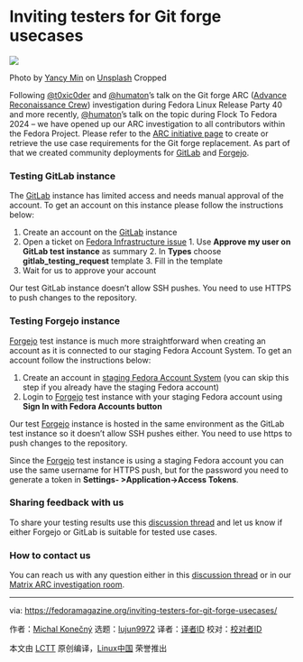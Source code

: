 [#]: subject: "Inviting testers for Git forge usecases"
[#]: via: "https://fedoramagazine.org/inviting-testers-for-git-forge-usecases/"
[#]: author: "Michal Konečný https://fedoramagazine.org/author/zlopez/"
[#]: collector: "lujun9972/lctt-scripts-1705972010"
[#]: translator: " "
[#]: reviewer: " "
[#]: publisher: " "
[#]: url: " "

Inviting testers for Git forge usecases
======

![][1]

Photo by [Yancy Min][2] on [Unsplash][3] Cropped

Following [@t0xic0der][4] and [@humaton][5]’s talk on the Git forge ARC ([Advance Reconaissance Crew][6]) investigation during Fedora Linux Release Party 40 and more recently, [@humaton][5]’s talk on the topic during Flock To Fedora 2024 – we have opened up our ARC investigation to all contributors within the Fedora Project. Please refer to the [ARC initiative page][7] to create or retrieve the use case requirements for the Git forge replacement. As part of that we created community deployments for [GitLab][8] and [Forgejo][9].

### Testing GitLab instance

The [GitLab][8] instance has limited access and needs manual approval of the account. To get an account on this instance please follow the instructions below:

  1. Create an account on the [GitLab][8] instance
  2. Open a ticket on [Fedora Infrastructure issue][10]
    1. Use **Approve my user on GitLab test instance** as summary
    2. In **Types** choose **gitlab_testing_request** template
    3. Fill in the template
  3. Wait for us to approve your account



Our test GitLab instance doesn’t allow SSH pushes. You need to use HTTPS to push changes to the repository.

### Testing Forgejo instance

[Forgejo][9] test instance is much more straightforward when creating an account as it is connected to our staging Fedora Account System. To get an account follow the instructions below:

  1. Create an account in [staging Fedora Account System][11] (you can skip this step if you already have the staging Fedora account)
  2. Login to [Forgejo][9] test instance with your staging Fedora account using **Sign In with Fedora Accounts button**



Our test [Forgejo][9] instance is hosted in the same environment as the GitLab test instance so it doesn’t allow SSH pushes either. You need to use https to push changes to the repository.

Since the [Forgejo][9] test instance is using a staging Fedora account you can use the same username for HTTPS push, but for the password you need to generate a token in **Settings- >Application->Access Tokens**.

### Sharing feedback with us

To share your testing results use this [discussion thread][12] and let us know if either Forgejo or GitLab is suitable for tested use cases.

### How to contact us

You can reach us with any question either in this [discussion thread][12] or in our [Matrix ARC investigation room][13].

--------------------------------------------------------------------------------

via: https://fedoramagazine.org/inviting-testers-for-git-forge-usecases/

作者：[Michal Konečný][a]
选题：[lujun9972][b]
译者：[译者ID](https://github.com/译者ID)
校对：[校对者ID](https://github.com/校对者ID)

本文由 [LCTT](https://github.com/LCTT/TranslateProject) 原创编译，[Linux中国](https://linux.cn/) 荣誉推出

[a]: https://fedoramagazine.org/author/zlopez/
[b]: https://github.com/lujun9972
[1]: https://fedoramagazine.org/wp-content/uploads/2024/09/Git_Forge_testers-816x345.jpg
[2]: https://unsplash.com/@yancymin?utm_content=creditCopyText&utm_medium=referral&utm_source=unsplash
[3]: https://unsplash.com/photos/a-close-up-of-a-text-description-on-a-computer-screen-842ofHC6MaI?utm_content=creditCopyText&utm_medium=referral&utm_source=unsplash
[4]: https://discussion.fedoraproject.org/u/t0xic0der
[5]: https://discussion.fedoraproject.org/u/humaton
[6]: https://fedora-arc.readthedocs.io/en/latest/index.html
[7]: https://pagure.io/fedora-infra/arc/issue/164
[8]: https://gitlab-gitlab-system.apps.fedora.cj14.p1.openshiftapps.com/users/sign_in
[9]: https://forgejoroute-communishift-forgejo.apps.fedora.cj14.p1.openshiftapps.com/
[10]: https://pagure.io/fedora-infrastructure/
[11]: https://accounts.stg.fedoraproject.org/
[12]: https://discussion.fedoraproject.org/t/inviting-testers-for-git-forge-usecases
[13]: https://matrix.to/#/#arc:fedoraproject.org
